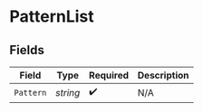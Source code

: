 # PatternList


## Fields

| Field              | Type               | Required           | Description        |
| ------------------ | ------------------ | ------------------ | ------------------ |
| `Pattern`          | *string*           | :heavy_check_mark: | N/A                |
